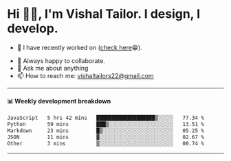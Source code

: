 # Hi 👋🏻, I'm Vishal Tailor. I design, I develop.

- 🔭 I have recently worked on ([check here](https://vishaltailor.com)😁).
<!-- - 🎦 Currently watching: JavaScript: The Hard Parts By Will Sentance. -->
- 👯 Always happy to collaborate.
- 💬 Ask me about anything
- 📫 How to reach me: <a href="mailto:vishaltailors22@gmail.com">vishaltailors22@gmail.com</a>

<hr /> 
<h4>📊 Weekly development breakdown</h4>
<!--START_SECTION:waka-->

```txt
JavaScript   5 hrs 42 mins   ███████████████████▒░░░░░   77.34 %
Python       59 mins         ███▒░░░░░░░░░░░░░░░░░░░░░   13.51 %
Markdown     23 mins         █▒░░░░░░░░░░░░░░░░░░░░░░░   05.25 %
JSON         11 mins         ▓░░░░░░░░░░░░░░░░░░░░░░░░   02.67 %
Other        3 mins          ▒░░░░░░░░░░░░░░░░░░░░░░░░   00.74 %
```

<!--END_SECTION:waka-->
<hr /> 

<!-- ![](./profile-3d-contrib/profile-green-animate.svg) -->
